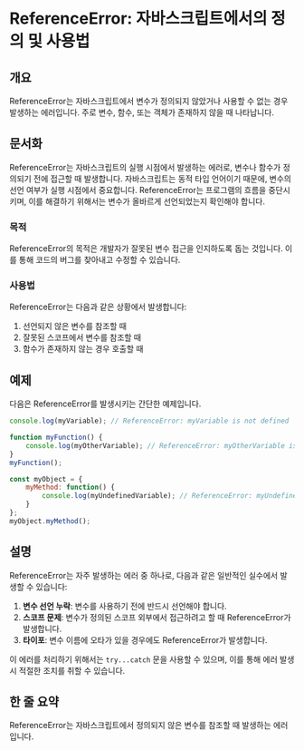<!--
Meta Description: # ReferenceError: 자바스크립트에서의 정의 및 사용법 ## 개요 ReferenceError는 자바스크립트에서 변수가 정의되지 않았거나 사용할 수 없는 경우 발생하는 에러입니다. 주로 변수, 함수, 또는 객체가 존재하지 않을 때 나타납니다. ## 문서화 Re...
Meta Keywords: referenceerror는, referenceerror, 발생하는, 발생합니다, 변수를
-->

# ReferenceError: 자바스크립트에서의 정의 및 사용법

## 개요
ReferenceError는 자바스크립트에서 변수가 정의되지 않았거나 사용할 수 없는 경우 발생하는 에러입니다. 주로 변수, 함수, 또는 객체가 존재하지 않을 때 나타납니다.

## 문서화
ReferenceError는 자바스크립트의 실행 시점에서 발생하는 에러로, 변수나 함수가 정의되기 전에 접근할 때 발생합니다. 자바스크립트는 동적 타입 언어이기 때문에, 변수의 선언 여부가 실행 시점에서 중요합니다. ReferenceError는 프로그램의 흐름을 중단시키며, 이를 해결하기 위해서는 변수가 올바르게 선언되었는지 확인해야 합니다.

### 목적
ReferenceError의 목적은 개발자가 잘못된 변수 접근을 인지하도록 돕는 것입니다. 이를 통해 코드의 버그를 찾아내고 수정할 수 있습니다.

### 사용법
ReferenceError는 다음과 같은 상황에서 발생합니다:
1. 선언되지 않은 변수를 참조할 때
2. 잘못된 스코프에서 변수를 참조할 때
3. 함수가 존재하지 않는 경우 호출할 때

## 예제
다음은 ReferenceError를 발생시키는 간단한 예제입니다.

```javascript
console.log(myVariable); // ReferenceError: myVariable is not defined
```

```javascript
function myFunction() {
    console.log(myOtherVariable); // ReferenceError: myOtherVariable is not defined
}
myFunction();
```

```javascript
const myObject = {
    myMethod: function() {
        console.log(myUndefinedVariable); // ReferenceError: myUndefinedVariable is not defined
    }
};
myObject.myMethod();
```

## 설명
ReferenceError는 자주 발생하는 에러 중 하나로, 다음과 같은 일반적인 실수에서 발생할 수 있습니다:

1. **변수 선언 누락**: 변수를 사용하기 전에 반드시 선언해야 합니다.
2. **스코프 문제**: 변수가 정의된 스코프 외부에서 접근하려고 할 때 ReferenceError가 발생합니다.
3. **타이포**: 변수 이름에 오타가 있을 경우에도 ReferenceError가 발생합니다.

이 에러를 처리하기 위해서는 `try...catch` 문을 사용할 수 있으며, 이를 통해 에러 발생 시 적절한 조치를 취할 수 있습니다.

## 한 줄 요약
ReferenceError는 자바스크립트에서 정의되지 않은 변수를 참조할 때 발생하는 에러입니다.